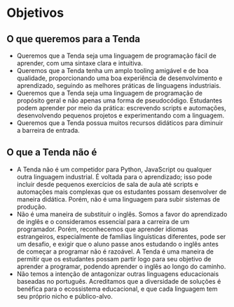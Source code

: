 # Objetivos

## O que queremos para a Tenda

- Queremos que a Tenda seja uma linguagem de programação fácil de aprender, com uma sintaxe clara e intuitiva.
- Queremos que a Tenda tenha um amplo tooling amigável e de boa qualidade, proporcionando uma boa experiência de desenvolvimento e aprendizado, seguindo as melhores práticas de linguagens industriais.
- Queremos que a Tenda seja uma linguagem de programação de propósito geral e não apenas uma forma de pseudocódigo. Estudantes podem aprender por meio da prática: escrevendo scripts e automações, desenvolvendo pequenos projetos e experimentando com a linguagem.
- Queremos que a Tenda possua muitos recursos didáticos para diminuir a barreira de entrada.

## O que a Tenda não é

- A Tenda não é um competidor para Python, JavaScript ou qualquer outra linguagem industrial. É voltada para o aprendizado; isso pode incluir desde pequenos exercícios de sala de aula até scripts e automações mais complexas que os estudantes possam desenvolver de maneira didática. Porém, não é uma linguagem para subir sistemas de produção.
- Não é uma maneira de substituir o inglês. Somos a favor do aprendizado de inglês e o consideramos essencial para a carreira de um programador. Porém, reconhecemos que aprender idiomas estrangeiros, especialmente de famílias linguísticas diferentes, pode ser um desafio, e exigir que o aluno passe anos estudando o inglês antes de começar a programar não é razoável. A Tenda é uma maneira de permitir que os estudantes possam partir logo para seu objetivo de aprender a programar, podendo aprender o inglês ao longo do caminho.
- Não temos a intenção de antagonizar outras linguagens educacionais baseadas no português. Acreditamos que a diversidade de soluções é benéfica para o ecossistema educacional, e que cada linguagem tem seu próprio nicho e público-alvo.
